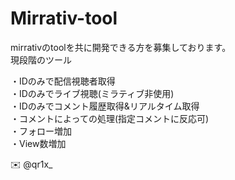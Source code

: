 # Mirrativ-tool

mirrativのtoolを共に開発できる方を募集しております。<br>
現段階のツール<br>

・IDのみで配信視聴者取得<br>
・IDのみでライブ視聴(ミラティブ非使用)<br>
・IDのみでコメント履歴取得&リアルタイム取得<br>
・コメントによっての処理(指定コメントに反応可)<br>
・フォロー増加<br>
・View数増加<br>

✉️  @qr1x_
